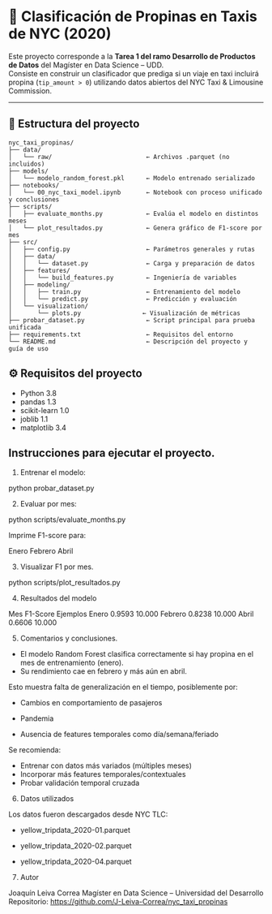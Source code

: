 # 🗽 Clasificación de Propinas en Taxis de NYC (2020)

Este proyecto corresponde a la **Tarea 1 del ramo Desarrollo de Productos de Datos** del Magíster en Data Science – UDD.  
Consiste en construir un clasificador que prediga si un viaje en taxi incluirá propina (`tip_amount > 0`) utilizando datos abiertos del NYC Taxi & Limousine Commission.

---

## 📁 Estructura del proyecto


```
nyc_taxi_propinas/
├── data/
│   └── raw/                          ← Archivos .parquet (no incluidos)
├── models/
│   └── modelo_random_forest.pkl      ← Modelo entrenado serializado
├── notebooks/
│   └── 00_nyc_taxi_model.ipynb       ← Notebook con proceso unificado y conclusiones
├── scripts/
│   ├── evaluate_months.py            ← Evalúa el modelo en distintos meses
│   └── plot_resultados.py            ← Genera gráfico de F1-score por mes
├── src/
│   ├── config.py                     ← Parámetros generales y rutas
│   ├── data/
│   │   └── dataset.py                ← Carga y preparación de datos
│   ├── features/
│   │   └── build_features.py         ← Ingeniería de variables
│   ├── modeling/
│   │   ├── train.py                  ← Entrenamiento del modelo
│   │   └── predict.py                ← Predicción y evaluación
│   └── visualization/
│       └── plots.py                 ← Visualización de métricas
├── probar_dataset.py                 ← Script principal para prueba unificada
├── requirements.txt                  ← Requisitos del entorno
└── README.md                         ← Descripción del proyecto y guía de uso
```

## ⚙️ Requisitos del proyecto

- Python 3.8
- pandas 1.3
- scikit-learn 1.0
- joblib 1.1
- matplotlib 3.4


## Instrucciones para ejecutar el proyecto.

1) Entrenar el modelo:

python probar_dataset.py

2) Evaluar por mes:

python scripts/evaluate_months.py

Imprime F1-score para:

Enero
Febrero
Abril

3) Visualizar F1 por mes.

python scripts/plot_resultados.py

4) Resultados del modelo

Mes	F1-Score	Ejemplos
Enero	0.9593	10.000
Febrero	0.8238	10.000
Abril	0.6606	10.000

5) Comentarios y conclusiones.


- El modelo Random Forest clasifica correctamente si hay propina en el mes de entrenamiento (enero).
- Su rendimiento cae en febrero y más aún en abril.

Esto muestra falta de generalización en el tiempo, posiblemente por:

- Cambios en comportamiento de pasajeros
- Pandemia

- Ausencia de features temporales como día/semana/feriado

Se recomienda:

- Entrenar con datos más variados (múltiples meses)
- Incorporar más features temporales/contextuales
- Probar validación temporal cruzada

6) Datos utilizados

Los datos fueron descargados desde NYC TLC:

- yellow_tripdata_2020-01.parquet

- yellow_tripdata_2020-02.parquet

- yellow_tripdata_2020-04.parquet

7) Autor

Joaquín Leiva Correa
Magíster en Data Science – Universidad del Desarrollo
Repositorio: https://github.com/J-Leiva-Correa/nyc_taxi_propinas